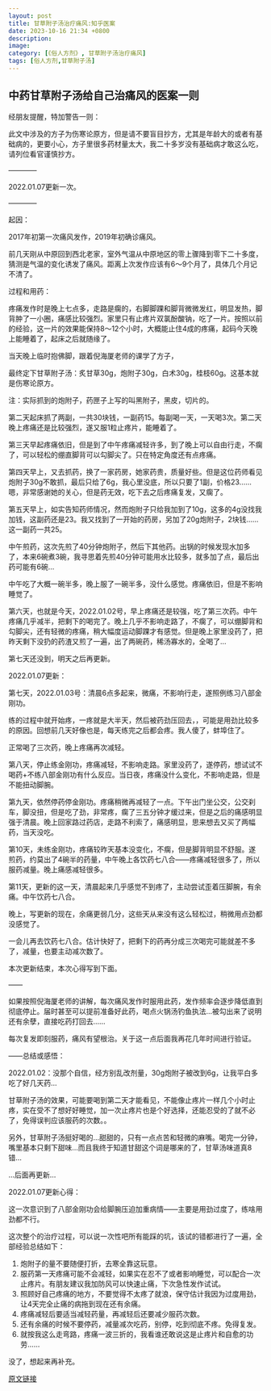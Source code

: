 ```yaml
---
layout: post
title: 甘草附子汤治疗痛风:知乎医案
date: 2023-10-16 21:34 +0800
description: 
image: 
category: [《俗人方剂》, 甘草附子汤治疗痛风] 
tags: [俗人方剂,甘草附子汤] 
---
```


## 中药甘草附子汤给自己治痛风的医案一则

经朋友提醒，特加警告一则：

此文中涉及的方子为伤寒论原方，但是请不要盲目抄方，尤其是年龄大的或者有基础病的，更要小心，方子里很多药材量太大，我二十多岁没有基础病才敢这么吃，请列位看官谨慎抄方。

————

2022.01.07更新一次。

————

起因：

2017年初第一次痛风发作，2019年初确诊痛风。

前几天刚从中原回到西北老家，室外气温从中原地区的零上骤降到零下二十多度，猜测是气温的变化诱发了痛风。距离上次发作应该有6～9个月了，具体几个月记不清了。

过程和用药：

疼痛发作时是晚上七点多，走路是瘸的，右脚脚踝和脚背微微发红，明显发热，脚背肿了一小圈，痛感比较强烈。家里只有止疼片双氯酚酸钠，吃了一片。按照以前的经验，这一片的效果能保持8～12个小时，大概能止住4成的疼痛，起码今天晚上能睡着了，起床之后就随缘了。

当天晚上临时抱佛脚，跟着倪海厦老师的课学了方子，

最终定下甘草附子汤：炙甘草30g，炮附子30g，白术30g，桂枝60g。这基本就是伤寒论原方。

注：实际抓到的炮附子，药匣子上写的叫黑附子，黑皮，切片的。

第二天起床抓了两副，一共30块钱，一副药15。每副喝一天，一天喝3次。第二天晚上疼痛还是比较强烈，遂又服1粒止疼片，能睡着了。

第三天早起疼痛依旧，但是到了中午疼痛减轻许多，到了晚上可以自由行走，不瘸了，可以轻松的绷直脚背可以勾脚尖了。只在特定角度还有点疼痛。

第四天早上，又去抓药，换了一家药房，她家药贵，质量好些。但是这位药师看见炮附子30g不敢抓，最后只给了6g，我心里没底，所以只要了1副，价格23……嗯，非常感谢她的关心，但是药无效，吃下去之后疼痛复发，又瘸了。

第五天早上，如实告知药师情况，然而炮附子只给我加到了10g，这多的4g没找我加钱，这副药还是23。我又找到了一开始的药房，另加了20g炮附子，2块钱……这一副药一共25。

中午煎药，这次先煎了40分钟炮附子，然后下其他药。出锅的时候发现水加多了，本来6碗煮3碗，我寻思着先煎40分钟可能用水比较多，就多加了点，最后出药可能有6碗…

中午吃了大概一碗半多，晚上服了一碗半多，没什么感觉。疼痛依旧，但是不影响睡觉了。

第六天，也就是今天，2022.01.02号，早上疼痛还是较强，吃了第三次药。中午疼痛几乎减半，把剩下的喝完了。晚上几乎不影响走路了，不瘸了，可以绷脚背和勾脚尖，还有轻微的疼痛，稍大幅度运动脚踝才有感觉。但是晚上家里没药了，把昨天剩下没扔的药渣又煎了一遍，出了两碗药，稀汤寡水的，全喝了…

第七天还没到，明天之后再更新。

2022.01.07更新：

第七天，2022.01.03号：清晨6点多起来，微痛，不影响行走，遂照例练习八部金刚功。

练的过程中就开始疼，一疼就是大半天，然后被药劲压回去，，可能是用劲比较多的原因。回想前几天好像也是，每天练完之后都会疼。我人傻了，蚌埠住了。

正常喝了三次药，晚上疼痛再次减轻。

第八天，停止练金刚功，疼痛减轻，不影响走路。家里没药了，遂停药，想试试不喝药+不练八部金刚功有什么反应。当日夜，疼痛没什么变化，不影响走路，但是不能扭动脚腕。

第九天，依然停药停金刚功。疼痛稍微再减轻了一点。下午出门坐公交，公交刹车，脚没扭，但是吃了劲，非常疼，瘸了三五分钟才缓过来，但是之后的痛感明显强于清晨。晚上回家路过药店，走路不利索了，痛感明显，思来想去又买了两幅药，当天没吃。

第10天，未练金刚功，疼痛较昨天基本没变化，不瘸，但是脚背明显不舒服。遂煎药，约莫出了4碗半的药量，中午晚上各饮药七八合——疼痛减轻很多了，所以服药减量。晚上痛感减轻很多。

第11天，更新的这一天，清晨起来几乎感觉不到疼了，主动尝试歪着压脚腕，有余痛。中午饮药七八合。

晚上，写更新的现在，余痛更弱几分，这些天从来没有这么轻松过，稍微用点劲都没感觉了。

一会儿再去饮药七八合。估计快好了，把剩下的药再分成三次喝完可能就差不多了，减量，也要主动减次数了。

本次更新结束，本次心得写到下面。

——

如果按照倪海厦老师的讲解，每次痛风发作时服用此药，发作频率会逐步降低直到彻底停止。届时甚至可以提前准备好此药，喝点火锅汤钓鱼执法…被勾出来了说明还有余孽，直接吃药打回去……

每次复发即刻服药，痛风有望根治。关于这一点后面我再花几年时间进行验证。

——总结或感悟：

2022.01.02：没那个自信，经方别乱改剂量，30g炮附子被改到6g，让我平白多吃了好几天药…

甘草附子汤的效果，可能要喝到第二天才能看见，不能像止疼片一样几个小时止疼，实在受不了想好好睡觉，加一次止疼片也是个好选择，还能忍受的了就不必了，免得误判应该服药的次数。。

另外，甘草附子汤挺好喝的…甜甜的，只有一点点苦和轻微的麻嘴。喝完一分钟，嘴里基本只剩下甜味…而且我终于知道甘甜这个词是哪来的了，甘草汤味道真8错…

…后面再更新…

2022.01.07更新心得：

这一次意识到了八部金刚功会给脚腕压迫加重病情——主要是用劲过度了，练啥用劲都不行。

这次整个的治疗过程，可以说一次性吧所有能踩的坑，该试的错都进行了一遍，全部经验总结如下：

1. 炮附子的量不要随便打折，去寒全靠这玩意。
2. 服药第一天疼痛可能不会减轻，如果实在忍不了或者影响睡觉，可以配合一次止疼片。有朋友建议我加防风可以快速止痛，下次急性发作试试。
3. 照顾好自己疼痛的地方，不要觉得不太疼了就浪，保守估计我因为过度用劲，让4天完全止痛的病拖到现在还有余痛。
4. 疼痛减轻后要适当减轻药量，再减轻后还要减少服药次数。
5. 还有余痛的时候不要停药，减量减次吃药，别停，吃到彻底不疼。免得复发。
6. 就按我这么走弯路，疼痛一波三折的，我看谁还敢说这是止疼片和自愈的功劳……

没了，想起来再补充。

[原文链接](https://zhuanlan.zhihu.com/p/452687174)

